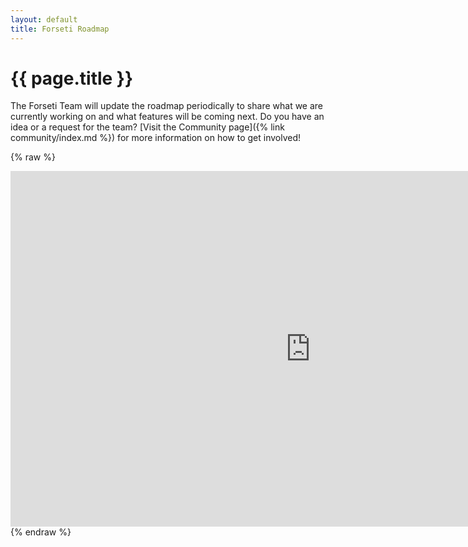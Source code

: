 ```yaml
---
layout: default
title: Forseti Roadmap
---
```


# {{ page.title }}

The Forseti Team will update the roadmap periodically to share what we are currently working on and what features will be coming next. Do you have an idea or a request for the team? [Visit the Community page]({% link community/index.md %}) for more information on how to get involved!

{% raw %}
<iframe src="https://docs.google.com/presentation/d/e/2PACX-1vSTLDpaJ7aok3Ddxbx8VLW5W3bcgOBOia29rhhGJDfYl-g8CQomNGwSih6WOl-jyUho4yxcgnGEj5Hw/embed?start=false&loop=false&delayms=10000" frameborder="0" width="960" height="569" allowfullscreen="true" mozallowfullscreen="true" webkitallowfullscreen="true"></iframe>
{% endraw %}
